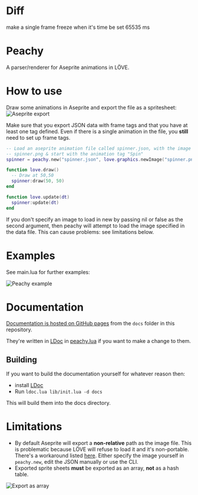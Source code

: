 # Diff
make a single frame freeze when it's time be set 65535 ms

# Peachy
A parser/renderer for Aseprite animations in LÖVE.

# How to use
Draw some animations in Aseprite and export the file as a spritesheet:
![Aseprite export](docs/img/aseprite_export.png)

Make sure that you export JSON data with frame tags and that you have at least one tag defined. Even if there is a single animation in the file, you **still** need to set up frame tags.

```lua
-- Load an aseprite animation file called spinner.json, with the image
-- spinner.png & start with the animation tag "Spin"
spinner = peachy.new("spinner.json", love.graphics.newImage("spinner.png"), "Spin")

function love.draw()
  -- Draw at 50,50
  spinner:draw(50, 50)
end

function love.update(dt)
  spinner:update(dt)
end
```

If you don't specify an image to load in new by passing nil or false as the second argument, then peachy will attempt to load the image specified in the data file. This can cause problems: see limitations below.

# Examples
See main.lua for further examples:

![Peachy example](docs/img/peachy_example.gif)

# Documentation
[Documentation is hosted on GitHub pages](https://josh-perry.github.io/peachy/) from the `docs` folder in this repository.

They're written in [LDoc](https://github.com/stevedonovan/LDoc/) in [peachy.lua](peachy.lua) if you want to make a change to them.

## Building
If you want to build the documentation yourself for whatever reason then:

* install [LDoc](https://github.com/stevedonovan/LDoc/)
* Run `ldoc.lua lib/init.lua -d docs`

This will build them into the docs directory.

# Limitations
* By default Aseprite will export a **non-relative** path as the image file. This is problematic because LÖVE will refuse to load it and it's non-portable. There's a workaround listed [here](https://github.com/aseprite/aseprite/issues/1606). Either specify the image yourself in `peachy.new`, edit the JSON manually or use the CLI.
* Exported sprite sheets **must** be exported as an array, **not** as a hash table.

![Export as array](docs/img/export_type.png)
